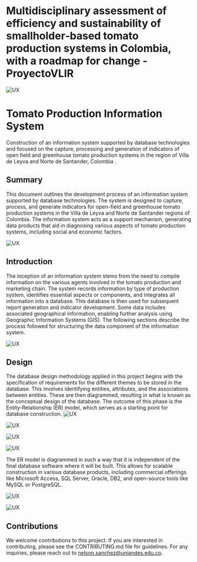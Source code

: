 # Multidisciplinary assessment of efficiency and sustainability of smallholder‐based tomato production systems in Colombia, with a roadmap for change - ProyectoVLIR

![UX](https://github.com/nelsonss/Projects_Database/blob/main/Project02/content/imagen01-Informe.JPG)

# Tomato Production Information System
Construction of an information system supported by database technologies and focused on the capture, processing and generation of indicators of open field and greenhouse tomato production systems in the region of Villa de Leyva and Norte de Santander, Colombia .
## Summary

This document outlines the development process of an information system supported by database technologies. The system is designed to capture, process, and generate indicators for open-field and greenhouse tomato production systems in the Villa de Leyva and Norte de Santander regions of Colombia. The information system acts as a support mechanism, generating data products that aid in diagnosing various aspects of tomato production systems, including social and economic factors.

![UX](https://github.com/nelsonss/Projects_Database/blob/main/Project02/content/w1.JPG)

## Introduction

The inception of an information system stems from the need to compile information on the various agents involved in the tomato production and marketing chain. The system records information by type of production system, identifies essential aspects or components, and integrates all information into a database. This database is then used for subsequent report generation and indicator development. Some data includes associated geographical information, enabling further analysis using Geographic Information Systems (GIS). The following sections describe the process followed for structuring the data component of the information system.

![UX](https://github.com/nelsonss/Projects_Database/blob/main/Project02/content/w2.JPG)

## Design

The database design methodology applied in this project begins with the specification of requirements for the different themes to be stored in the database. This involves identifying entities, attributes, and the associations between entities. These are then diagrammed, resulting in what is known as the conceptual design of the database. The outcome of this phase is the Entity-Relationship (ER) model, which serves as a starting point for database construction.
![UX](https://github.com/nelsonss/Projects_Database/blob/main/Project02/content/img01-Informe.JPG)

![UX](https://github.com/nelsonss/Projects_Database/blob/main/Project02/content/img02-Informe.JPG)

![UX](https://github.com/nelsonss/Projects_Database/blob/main/Project02/content/img03-Informe.JPG)

![UX](https://github.com/nelsonss/Projects_Database/blob/main/Project02/content/w3.JPG)

The ER model is diagrammed in such a way that it is independent of the final database software where it will be built. This allows for scalable construction in various database products, including commercial offerings like Microsoft Access, SQL Server, Oracle, DB2, and open-source tools like MySQL or PostgreSQL.

![UX](https://github.com/nelsonss/Projects_Database/blob/main/Project02/content/img04-Informe.JPG)

![UX](https://github.com/nelsonss/Projects_Database/blob/main/Project02/content/w4.JPG)

## Contributions

We welcome contributions to this project. If you are interested in contributing, please see the CONTRIBUTING.md file for guidelines.
For any inquiries, please reach out to nelson.sanchez@uniandes.edu.co.
